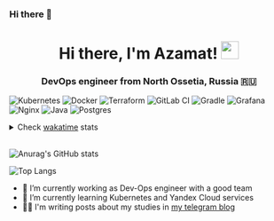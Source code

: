 ### Hi there 👋

<h1 align="center">Hi there, I'm Azamat! 
<img src="https://github.com/blackcater/blackcater/raw/main/images/Hi.gif" height="32"/></h1>
<h3 align="center">DevOps engineer from North Ossetia, Russia 🇷🇺</h3> 

![Kubernetes](https://img.shields.io/badge/kubernetes-%23326ce5.svg?style=for-the-badge&logo=kubernetes&logoColor=white)
![Docker](https://img.shields.io/badge/docker-%230db7ed.svg?style=for-the-badge&logo=docker&logoColor=white)
![Terraform](https://img.shields.io/badge/terraform-%235835CC.svg?style=for-the-badge&logo=terraform&logoColor=white)
![GitLab CI](https://img.shields.io/badge/gitlab%20ci-%23181717.svg?style=for-the-badge&logo=gitlab&logoColor=white)
![Gradle](https://img.shields.io/badge/Gradle-02303A.svg?style=for-the-badge&logo=Gradle&logoColor=white) 
![Grafana](https://img.shields.io/badge/grafana-%23F46800.svg?style=for-the-badge&logo=grafana&logoColor=white)
![Nginx](https://img.shields.io/badge/nginx-%23009639.svg?style=for-the-badge&logo=nginx&logoColor=white)
![Java](https://img.shields.io/badge/java-%23ED8B00.svg?style=for-the-badge&logo=java&logoColor=white)
![Postgres](https://img.shields.io/badge/postgres-%23316192.svg?style=for-the-badge&logo=postgresql&logoColor=white)

<details>
  <summary>Check <a href="https://wakatime.com/@Azamatik">wakatime</a> stats</summary><br>
  <img src="https://wakatime.com/share/@Azamatik/360aa4f8-bc7e-4524-be10-713c89e334f0.svg" width="700">
</details>
<br>

![Anurag's GitHub stats](https://github-readme-stats.vercel.app/api?username=AzamatKomaev&show_icons=true&theme=radical)

![Top Langs](https://github-readme-stats.vercel.app/api/top-langs/?username=AzamatKomaev&layout=compact)


- 🔭 I’m currently working as Dev-Ops engineer with a good team
- 🌱 I’m currently learning Kubernetes and Yandex Cloud services 
- 👨‍💻 I'm writing posts about my studies in <a href="https://t.me/code_by_student">my telegram blog</a>

